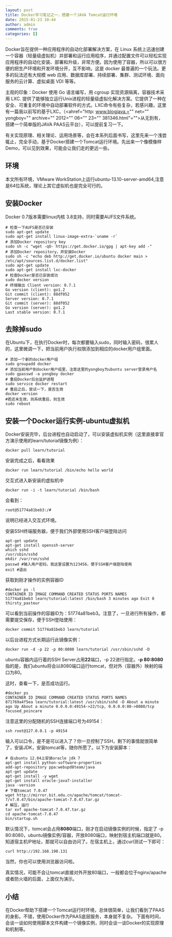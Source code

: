 ```yaml
---
layout: post
title: Docker学习笔记之一，搭建一个JAVA Tomcat运行环境
date: 2015-01-23 10:44
author: admin
comments: true
categories: []
---
```

Docker旨在提供一种应用程序的自动化部署解决方案，在 Linux 系统上迅速创建一个容器（轻量级虚拟机）并部署和运行应用程序，并通过配置文件可以轻松实现应用程序的自动化安装、部署和升级，非常方便。因为使用了容器，所以可以很方便的把生产环境和开发环境分开，互不影响，这是 docker 最普遍的一个玩法。更多的玩法还有大规模 web 应用、数据库部署、持续部署、集群、测试环境、面向服务的云计算、虚拟桌面 VDI 等等。

主观的印象：Docker 使用 Go 语言编写，用 cgroup 实现资源隔离，容器技术采用 LXC. 提供了能够独立运行Unix进程的轻量级虚拟化解决方案。它提供了一种在安全、可重复的环境中自动部署软件的方式。LXC命令有些复杂，若感兴趣，这里有一篇我以前写的基于LXC，（&lt;ahref="http: www.blogjava.="" net="" yongboy="" archive="" 2012="" 06="" 23="" 381346.html"=""&gt;从无到有，搭建一个简单版的JAVA PAAS云平台），可以提前复习一下。

有关实现原理、相关理论、运用场景等，会在本系列后面书写，这里先来一个浅尝辄止，完全手动，基于Docker搭建一个Tomcat运行环境。先出来一个像模像样Demo，可以见到效果，可能会让我们走的更远一些。
<h2>环境</h2>
本文所有环境，VMware WorkStation上运行ubuntu-13.10-server-amd64,注意是64位系统，理论上其它虚拟机也是完全可行的。
<h2>安装Docker</h2>
Docker 0.7版本需要linux内核 3.8支持，同时需要AUFS文件系统。
<pre><code># 检查一下AUFS是否已安装
sudo apt-get update
sudo apt-get install linux-image-extra-`uname -r`
# 添加Docker repository key
sudo sh -c "wget -qO- https://get.docker.io/gpg | apt-key add -" 
# 添加Docker repository，并安装Docker
sudo sh -c "echo deb http://get.docker.io/ubuntu docker main &gt; /etc/apt/sources.list.d/docker.list"
sudo apt-get update
sudo apt-get install lxc-docker
# 检查Docker是否已安装成功
sudo docker version
# 终端输出 Client version: 0.7.1
Go version (client): go1.2
Git commit (client): 88df052
Server version: 0.7.1
Git commit (server): 88df052
Go version (server): go1.2
Last stable version: 0.7.1
</code></pre>
<h2>去除掉sudo</h2>
在Ubuntu下，在执行Docker时，每次都要输入sudo，同时输入密码，很累人的，这里微调一下，把当前用户执行权限添加到相应的docker用户组里面。
<pre><code># 添加一个新的docker用户组
sudo groupadd docker
# 添加当前用户到docker用户组里，注意这里的yongboy为ubuntu server登录用户名
sudo gpasswd -a yongboy docker
# 重启Docker后台监护进程
sudo service docker restart
# 重启之后，尝试一下，是否生效
docker version
#若还未生效，则系统重启，则生效
sudo reboot
</code></pre>
<h2>安装一个Docker运行实例-ubuntu虚拟机</h2>
Docker安装完毕，后台进程也自动启动了，可以安装虚拟机实例（这里直接拿官方演示使用的learn/tutorial镜像为例）：
<pre><code>docker pull learn/tutorial
</code></pre>
安装完成之后，看看效果
<pre><code>docker run learn/tutorial /bin/echo hello world
</code></pre>
交互式进入新安装的虚拟机中
<pre><code>docker run -i -t learn/tutorial /bin/bash
</code></pre>
会看到：
<pre><code>root@51774a81beb3:/# </code></pre>
说明已经进入交互式环境。

安装SSH终端服务器，便于我们外部使用SSH客户端登陆访问
<pre><code>apt-get update
apt-get install openssh-server
which sshd
/usr/sbin/sshd
mkdir /var/run/sshd
passwd #输入用户密码，我这里设置为123456，便于SSH客户端登陆使用
exit #退出
</code></pre>
获取到刚才操作的实例容器ID
<pre><code>#docker ps -l
CONTAINER ID IMAGE COMMAND CREATED STATUS PORTS NAMES
51774a81beb3 learn/tutorial:latest /bin/bash 3 minutes ago Exit 0 thirsty_pasteur
</code></pre>
可以看到当前操作的容器ID为：51774a81beb3。注意了，一旦进行所有操作，都需要提交保存，便于SSH登陆使用：
<pre><code>docker commit 51774a81beb3 learn/tutorial
</code></pre>
以后台进程方式长期运行此镜像实例：
<pre><code>docker run -d -p 22 -p 80:8080 learn/tutorial /usr/sbin/sshd -D
</code></pre>
ubuntu容器内运行着的SSH Server占用<strong>22</strong>端口，-p 22进行指定。<strong>-p 80:8080</strong> 指的是，我们ubuntu将会以8080端口运行tomcat，但对外（容器外）映射的端口为80。

这时，查看一下，是否成功运行。
<pre><code>#docker ps
CONTAINER ID IMAGE COMMAND CREATED STATUS PORTS NAMES
871769a4f5ea learn/tutorial:latest /usr/sbin/sshd -D About a minute ago Up About a minute 0.0.0.0:49154-&gt;22/tcp, 0.0.0.0:80-&gt;8080/tcp focused_poincare
</code></pre>
注意这里的分配随机的SSH连接端口号为49154：
<pre><code>ssh root@127.0.0.1 -p 49154
</code></pre>
输入可以口令，是不是可以进入了？你一旦控制了SSH，剩下的事情就很简单了，安装JDK，安装tomcat等，随你所愿了。以下为安装脚本：
<pre><code># 在ubuntu 12.04上安装oracle jdk 7
apt-get install python-software-properties
add-apt-repository ppa:webupd8team/java
apt-get update
apt-get install -y wget
apt-get install oracle-java7-installer
java -version
# 下载tomcat 7.0.47
wget http://mirror.bit.edu.cn/apache/tomcat/tomcat-7/v7.0.47/bin/apache-tomcat-7.0.47.tar.gz
# 解压，运行
tar xvf apache-tomcat-7.0.47.tar.gz
cd apache-tomcat-7.0.47
bin/startup.sh
</code></pre>
默认情况下，tomcat会占用<strong>8080</strong>端口，刚才在启动镜像实例的时候，指定了 -p 80:8080，ubuntu镜像实例/容器，开放8080端口，映射到宿主机端口就是80。知道宿主机IP地址，那就可以自由访问了。在宿主机上，通过curl测试一下即可：
<pre><code>curl http://192.168.190.131
</code></pre>
当然，你也可以使用浏览器访问啦。

真实情况，可能不会让tomcat直接对外开放80端口，一般都会位于nginx/apache或者防火墙的后面，上面仅为演示。
<h2>小结</h2>
在Docker帮助下搭建一个Tomcat运行时环境，总体很简单，让我们看到了PAAS的身影。不错，使用Docker作为PAAS底层服务，本身就不复杂。 下面有时间，会谈一谈如何使用脚本文件构建一个镜像实例，同时会谈一谈Docker的实现原理和机制等。

&nbsp;

